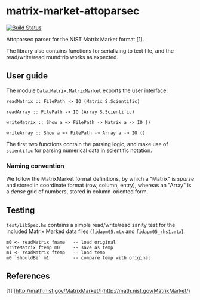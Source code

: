# matrix-market-attoparsec

[![Build Status](https://travis-ci.org/ocramz/matrix-market-attoparsec.png)](https://travis-ci.org/ocramz/matrix-market-attoparsec)

Attoparsec parser for the NIST Matrix Market format [1].

The library also contains functions for serializing to text file, and the read/write/read roundtrip works as expected.

## User guide

The module `Data.Matrix.MatrixMarket` exports the user interface:

    readMatrix :: FilePath -> IO (Matrix S.Scientific)

    readArray :: FilePath -> IO (Array S.Scientific)

    writeMatrix :: Show a => FilePath -> Matrix a -> IO ()
 
    writeArray :: Show a => FilePath -> Array a -> IO ()  

The first two functions contain the parsing logic, and make use of `scientific` for parsing numerical data in scientific notation.


### Naming convention

We follow the MatrixMarket format definitions, by which a "Matrix" is _sparse_ and stored in coordinate format (row, column, entry), whereas an "Array" is a _dense_ grid of numbers, stored in column-oriented form.


## Testing

`test/LibSpec.hs` contains a simple read/write/read sanity test for the included Matrix Marked data files (`fidapm05.mtx` and `fidapm05_rhs1.mtx`):

    m0 <- readMatrix fname   -- load original
    writeMatrix ftemp m0     -- save as temp
    m1 <- readMatrix ftemp   -- load temp
    m0 `shouldBe` m1         -- compare temp with original


## References

[1] [http://math.nist.gov/MatrixMarket/](http://math.nist.gov/MatrixMarket/)
